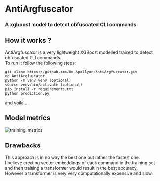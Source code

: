 # AntiArgfuscator
### A xgboost model to detect obfuscated CLI commands


## How it works ?
AntiArgfuscator is a very lightweight XGBoost modelled trained to detect obfuscated CLI commands. <br>
To run it follow the following steps:

```
git clone https://github.com/0x-Apollyon/AntiArgfuscator.git
cd AntiArgfuscator
python -m venv venv (optional)
source venv/bin/activate (optional)
pip install -r requirements.txt
python prediction.py
```

and voila....

## Model metrics

![training_metrics](https://github.com/user-attachments/assets/ce1ff337-4f5b-479d-87c1-d549fa85a6c0)


## Drawbacks

This approach is in no way the best one but rather the fastest one. <br>
I believe creating vector embeddings of each command in the training set and then training a transformer would result in the best accuracy. <br>
However a transformer is very very computationally expensive and slow. <br>
